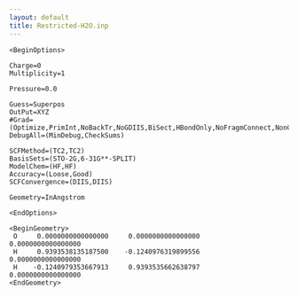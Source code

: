 ```yaml
---
layout: default
title: Restricted-H2O.inp
---
```



    <BeginOptions>

    Charge=0
    Multiplicity=1

    Pressure=0.0

    Guess=Superpos
    OutPut=XYZ
    #Grad=(Optimize,PrimInt,NoBackTr,NoGDIIS,BiSect,HBondOnly,NoFragmConnect,NonCovBend,NonCovTors)
    DebugAll=(MinDebug,CheckSums)

    SCFMethod=(TC2,TC2)
    BasisSets=(STO-2G,6-31G**-SPLIT)
    ModelChem=(HF,HF)
    Accuracy=(Loose,Good)
    SCFConvergence=(DIIS,DIIS)

    Geometry=InAngstrom

    <EndOptions>

    <BeginGeometry>
     O     0.0000000000000000     0.0000000000000000     0.0000000000000000
     H     0.9393538135187500    -0.1240976319899556     0.0000000000000000
     H    -0.1240979353667913     0.9393535662638797     0.0000000000000000
    <EndGeometry>
